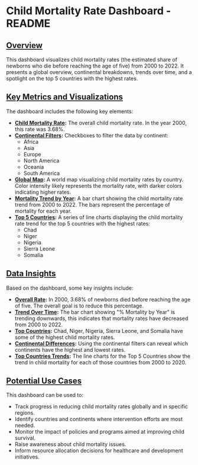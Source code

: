 # Child Mortality Rate Dashboard - README

## [Overview](pplx://action/followup)

This dashboard visualizes child mortality rates (the estimated share of newborns who die before reaching the age of five) from 2000 to 2022. It presents a global overview, continental breakdowns, trends over time, and a spotlight on the top 5 countries with the highest rates.

## [Key Metrics and Visualizations](pplx://action/followup)

The dashboard includes the following key elements:

*   **[Child Mortality Rate](pplx://action/followup):** The overall child mortality rate. In the year 2000, this rate was 3.68%.
*   **[Continental Filters](pplx://action/followup):** Checkboxes to filter the data by continent:
    *   Africa
    *   Asia
    *   Europe
    *   North America
    *   Oceania
    *   South America
*   **[Global Map](pplx://action/followup):** A world map visualizing child mortality rates by country.  Color intensity likely represents the mortality rate, with darker colors indicating higher rates.
*   **[Mortality Trend by Year](pplx://action/followup):** A bar chart showing the child mortality rate trend from 2000 to 2022.  The bars represent the percentage of mortality for each year.
*   **[Top 5 Countries](pplx://action/followup):** A series of line charts displaying the child mortality rate trend for the top 5 countries with the highest rates:
    *   Chad
    *   Niger
    *   Nigeria
    *   Sierra Leone
    *   Somalia

## [Data Insights](pplx://action/followup)

Based on the dashboard, some key insights include:

*   **[Overall Rate](pplx://action/followup):** In 2000, 3.68% of newborns died before reaching the age of five.  The overall goal is to reduce this percentage.
*   **[Trend Over Time](pplx://action/followup):** The bar chart showing "% Mortality by Year" is trending downwards, this indicates that mortality rates have decreased from 2000 to 2022.
*   **[Top Countries](pplx://action/followup):** Chad, Niger, Nigeria, Sierra Leone, and Somalia have some of the highest child mortality rates.
*   **[Continental Differences](pplx://action/followup):** Using the continental filters can reveal which continents have the highest and lowest rates.
*   **[Top Countries Trends](pplx://action/followup):** The line charts for the Top 5 Countries show the trend in child mortality for each of those countries from 2000 to 2020.

## [Potential Use Cases](pplx://action/followup)

This dashboard can be used to:

*   Track progress in reducing child mortality rates globally and in specific regions.
*   Identify countries and continents where intervention efforts are most needed.
*   Monitor the impact of policies and programs aimed at improving child survival.
*   Raise awareness about child mortality issues.
*   Inform resource allocation decisions for healthcare and development initiatives.

